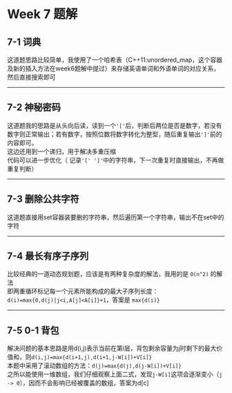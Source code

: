 # Week 7 题解
## 7-1 词典
这道题思路比较简单，我使用了一个哈希表（C++11:unordered_map，这个容器及新的插入方法在week6题解中提过）来存储英语单词和外语单词的对应关系，然后直接搜索即可  
* * * 
## 7-2 神秘密码 
这道题我的思路是从头向后读，读到一个`'['`后，判断后两位是否是数字，若没有数字则正常输出；若有数字，按照位数将数字转化为整型，随后重复输出`']'`前的内容即可。  
这边还用到一个递归，用于解决多重压缩  
代码可以进一步优化（ 记录`'[' ']'`中的字符串，下一次重复时直接输出，不再做重复判断）  
* * * 
## 7-3 删除公共字符 
这道题直接用set容器装要删的字符串，然后遍历第一个字符串，输出不在set中的字符  
* * *
## 7-4 最长有序子序列 
比较经典的一道动态规划题，应该是有两种复杂度的解法，我用的是 `O(n^2)` 的解法  
即两重循环标记每一个元素所能构成的最大子序列长度：  
`d(i)=max{0,d(j)|j<i,A[j]<A[i]}+1`，答案是 `max{d(i)}`
* * *
## 7-5 0-1 背包  
解决问题的基本思路是用d(i,j)表示当前在第i层，背包剩余容量为j时剩下的最大价值和，则`d(i,j)=max{d(i+1,j),d(i+1,j-W[i])+V[i]}`  
本题中采用了滚动数组的方法：`d(j)=max{d(j),d(j-W[i])+V[i]}`   
之所以能使用一维数组，我们仔细观察上面二式，发现`j-W[i]`这项会逐渐变小（`j -> 0`），因而不会影响已经被覆盖的数组，答案为d[c]